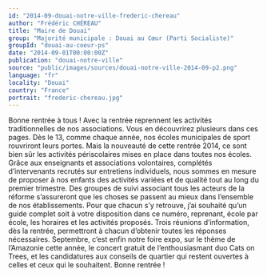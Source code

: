 ```yaml
---
id: "2014-09-douai-notre-ville-frederic-chereau"
author: "Frédéric CHÉREAU"
title: "Maire de Douai"
group: "Majorité municipale : Douai au Cœur (Parti Socialiste)"
groupId: "douai-au-coeur-ps"
date: "2014-09-01T00:00:00Z"
publication: "douai-notre-ville"
source: "public/images/sources/douai-notre-ville-2014-09-p2.png"
language: "fr"
locality: "Douai"
country: "France"
portrait: "frederic-chereau.jpg"
---
```


Bonne rentrée à tous !
Avec la rentrée reprennent les activités traditionnelles de nos associations. Vous en découvrirez plusieurs dans ces pages. Dès le 13, comme chaque année, nos écoles municipales de sport rouvriront leurs portes.
Mais la nouveauté de cette rentrée 2014, ce sont bien sûr les activités périscolaires mises en place dans toutes nos écoles. Grâce aux enseignants et associations volontaires, complétés d’intervenants recrutés sur entretiens individuels, nous sommes en mesure de proposer à nos enfants des activités variées et de qualité tout au long du premier trimestre. Des groupes de suivi associant tous les acteurs de la réforme s’assureront que les choses se passent au mieux dans l’ensemble de nos établissements.
Pour que chacun s’y retrouve, j’ai souhaité qu’un guide complet soit à votre disposition dans ce numéro, reprenant, école par école, les horaires et les activités proposés. Trois réunions d’information, dès la rentrée, permettront à chacun d’obtenir toutes les réponses nécessaires.
Septembre, c’est enfin notre foire expo, sur le thème de l’Amazonie cette année, le concert gratuit de l’enthousiasmant duo Cats on Trees, et les candidatures aux conseils de quartier qui restent ouvertes à celles et ceux qui le souhaitent. Bonne rentrée !
